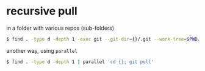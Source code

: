 # recursive pull

in a folder with various repos (sub-folders)

```sh
$ find . -type d -depth 1 -exec git --git-dir={}/.git --work-tree=$PWD/{} pull \;
```

another way, using `parallel`

```sh
$ find . -type d -depth 1 | parallel 'cd {}; git pull'
```